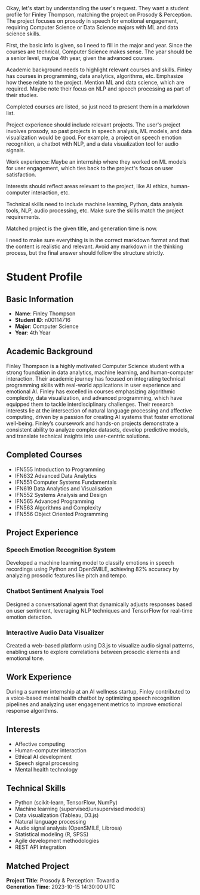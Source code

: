 <think>
Okay, let's start by understanding the user's request. They want a student profile for Finley Thompson, matching the project on Prosody & Perception. The project focuses on prosody in speech for emotional engagement, requiring Computer Science or Data Science majors with ML and data science skills.

First, the basic info is given, so I need to fill in the major and year. Since the courses are technical, Computer Science makes sense. The year should be a senior level, maybe 4th year, given the advanced courses.

Academic background needs to highlight relevant courses and skills. Finley has courses in programming, data analytics, algorithms, etc. Emphasize how these relate to the project. Mention ML and data science, which are required. Maybe note their focus on NLP and speech processing as part of their studies.

Completed courses are listed, so just need to present them in a markdown list. 

Project experience should include relevant projects. The user's project involves prosody, so past projects in speech analysis, ML models, and data visualization would be good. For example, a project on speech emotion recognition, a chatbot with NLP, and a data visualization tool for audio signals.

Work experience: Maybe an internship where they worked on ML models for user engagement, which ties back to the project's focus on user satisfaction.

Interests should reflect areas relevant to the project, like AI ethics, human-computer interaction, etc.

Technical skills need to include machine learning, Python, data analysis tools, NLP, audio processing, etc. Make sure the skills match the project requirements.

Matched project is the given title, and generation time is now.

I need to make sure everything is in the correct markdown format and that the content is realistic and relevant. Avoid any markdown in the thinking process, but the final answer should follow the structure strictly.
</think>

# Student Profile

## Basic Information  
- **Name**: Finley Thompson  
- **Student ID**: n00114716  
- **Major**: Computer Science  
- **Year**: 4th Year  

## Academic Background  
Finley Thompson is a highly motivated Computer Science student with a strong foundation in data analytics, machine learning, and human-computer interaction. Their academic journey has focused on integrating technical programming skills with real-world applications in user experience and emotional AI. Finley has excelled in courses emphasizing algorithmic complexity, data visualization, and advanced programming, which have equipped them to tackle interdisciplinary challenges. Their research interests lie at the intersection of natural language processing and affective computing, driven by a passion for creating AI systems that foster emotional well-being. Finley’s coursework and hands-on projects demonstrate a consistent ability to analyze complex datasets, develop predictive models, and translate technical insights into user-centric solutions.  

## Completed Courses  
- IFN555 Introduction to Programming  
- IFN632 Advanced Data Analytics  
- IFN551 Computer Systems Fundamentals  
- IFN619 Data Analytics and Visualisation  
- IFN552 Systems Analysis and Design  
- IFN565 Advanced Programming  
- IFN563 Algorithms and Complexity  
- IFN556 Object Oriented Programming  

## Project Experience  
### Speech Emotion Recognition System  
Developed a machine learning model to classify emotions in speech recordings using Python and OpenSMILE, achieving 82% accuracy by analyzing prosodic features like pitch and tempo.  

### Chatbot Sentiment Analysis Tool  
Designed a conversational agent that dynamically adjusts responses based on user sentiment, leveraging NLP techniques and TensorFlow for real-time emotion detection.  

### Interactive Audio Data Visualizer  
Created a web-based platform using D3.js to visualize audio signal patterns, enabling users to explore correlations between prosodic elements and emotional tone.  

## Work Experience  
During a summer internship at an AI wellness startup, Finley contributed to a voice-based mental health chatbot by optimizing speech recognition pipelines and analyzing user engagement metrics to improve emotional response algorithms.  

## Interests  
- Affective computing  
- Human-computer interaction  
- Ethical AI development  
- Speech signal processing  
- Mental health technology  

## Technical Skills  
- Python (scikit-learn, TensorFlow, NumPy)  
- Machine learning (supervised/unsupervised models)  
- Data visualization (Tableau, D3.js)  
- Natural language processing  
- Audio signal analysis (OpenSMILE, Librosa)  
- Statistical modeling (R, SPSS)  
- Agile development methodologies  
- REST API integration  

## Matched Project  
**Project Title**: Prosody & Perception: Toward a  
**Generation Time**: 2023-10-15 14:30:00 UTC